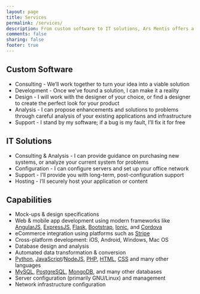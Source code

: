 ```yaml
---
layout: page
title: Services
permalink: /services/
description: From custom software to IT solutions, Ars Mentis offers a broad range of services to meet your technology needs.
comments: false
sharing: false
footer: true
---
```


<h2 class="section-header">Custom Software</h2>

* Consulting - We’ll work together to turn your idea into a viable solution
* Development - Once we’ve found a solution, I can make it a reality
* Design - I will work with the designer of your choice, or find a designer to create the perfect look for your product
* Analysis - I can propose enhancements and solutions to problems through careful analysis of your existing applications and infrastructure
* Support - I stand by my software; if a bug is my fault, I’ll fix it for free

<h2 class="section-header">IT Solutions</h2>

* Consulting & Analysis - I can provide guidance on purchasing new systems, or analyze your current system for problems
* Configuration - I can configure servers and set up your office network
* Support - I’ll provide you with long-term, post-configuration support
* Hosting - I’ll securely host your application or content

<h2 class="section-header">Capabilities</h2>

* Mock-ups & design specifications
* Web & mobile app development using modern frameworks like [AngularJS](https://angularjs.org/), [ExpressJS](http://expressjs.com/), [Flask](http://flask.pocoo.org/), [Bootstrap](http://getbootstrap.com/), [Ionic](http://ionicframework.com/), and [Cordova](http://cordova.apache.org/)
* eCommerce integration using platforms such as [Stripe](https://stripe.com/)
* Cross-platform development: iOS, Android, Windows, Mac OS
* Database design and analysis
* Automated data transformation & conversion
* [Python](https://www.python.org/), [JavaScript](http://www.ecmascript.org/)/[NodeJS](https://nodejs.org/), [PHP](https://php.net/), [HTML](http://www.w3.org/html/logo/), [CSS](http://www.w3.org/Style/CSS/Overview.en.html) and many other languages
* [MySQL](https://www.mysql.com/), [PostgreSQL](http://www.postgresql.org/), [MongoDB](https://www.mongodb.org/), and many other databases
* Server configuration (primarily GNU/Linux) and management
* Network infrastructure configuration
